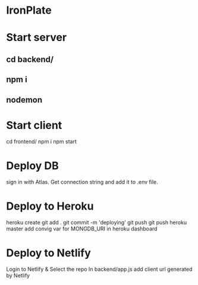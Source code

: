 # IronPlate

# Start server
## cd backend/
## npm i 
## nodemon 


# Start client
cd frontend/ 
npm i 
npm start


# Deploy DB
sign in with Atlas. 
Get connection string and add it to .env file.   

# Deploy to Heroku
heroku create 
git add . 
git commit -m 'deploying' 
git push
git push heroku master
add convig var for MONGDB_URI in heroku dashboard


# Deploy to Netlify
Login to Netlify & Select the repo
In backend/app.js add client url generated by Netlify

